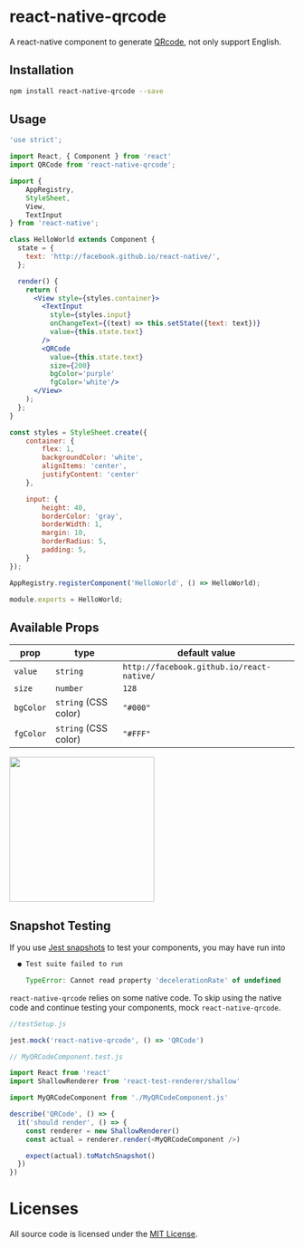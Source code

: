# react-native-qrcode
A react-native component to generate [QRcode](http://en.wikipedia.org/wiki/QR_code), not only support English.

## Installation
```sh
npm install react-native-qrcode --save
```
## Usage
```jsx
'use strict';

import React, { Component } from 'react'
import QRCode from 'react-native-qrcode';

import {
    AppRegistry,
    StyleSheet,
    View,
    TextInput
} from 'react-native';

class HelloWorld extends Component {
  state = {
    text: 'http://facebook.github.io/react-native/',
  };

  render() {
    return (
      <View style={styles.container}>
        <TextInput
          style={styles.input}
          onChangeText={(text) => this.setState({text: text})}
          value={this.state.text}
        />
        <QRCode
          value={this.state.text}
          size={200}
          bgColor='purple'
          fgColor='white'/>
      </View>
    );
  };
}

const styles = StyleSheet.create({
    container: {
        flex: 1,
        backgroundColor: 'white',
        alignItems: 'center',
        justifyContent: 'center'
    },

    input: {
        height: 40,
        borderColor: 'gray',
        borderWidth: 1,
        margin: 10,
        borderRadius: 5,
        padding: 5,
    }
});

AppRegistry.registerComponent('HelloWorld', () => HelloWorld);

module.exports = HelloWorld;
```
## Available Props

prop      | type                 | default value
----------|----------------------|--------------
`value`   | `string`             | `http://facebook.github.io/react-native/`
`size`    | `number`             | `128`
`bgColor` | `string` (CSS color) | `"#000"`
`fgColor` | `string` (CSS color) | `"#FFF"`

<img src='qrcode.png' height = '256' width = '256'/>

## Snapshot Testing

If you use [Jest snapshots](https://jestjs.io/docs/en/tutorial-react-native.html) to test your components, you may have run into 

```javascript
  ● Test suite failed to run

    TypeError: Cannot read property 'decelerationRate' of undefined
```

`react-native-qrcode` relies on some native code. To skip using the native code and continue testing your components, mock `react-native-qrcode`.

```javascript
//testSetup.js

jest.mock('react-native-qrcode', () => 'QRCode')
```

```javascript
// MyQRCodeComponent.test.js

import React from 'react'
import ShallowRenderer from 'react-test-renderer/shallow'

import MyQRCodeComponent from './MyQRCodeComponent.js'

describe('QRCode', () => {
  it('should render', () => {
    const renderer = new ShallowRenderer()
    const actual = renderer.render(<MyQRCodeComponent />)

    expect(actual).toMatchSnapshot()
  })
})

```

# Licenses

All source code is licensed under the [MIT License](https://github.com/cssivision/react-native-qrcode/blob/master/LICENSE).
